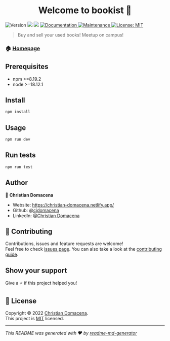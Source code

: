 <h1 align="center">Welcome to bookist 👋</h1>
<p>
  <img alt="Version" src="https://img.shields.io/badge/version-0.1.0-blue.svg?cacheSeconds=2592000" />
  <img src="https://img.shields.io/badge/npm-%3E%3D9.2.0-blue.svg" />
  <img src="https://img.shields.io/badge/node-%3E%3D18.12.1-blue.svg" />
  <a href="https://github.com/cjdomacena/bookist#readme" target="_blank">
    <img alt="Documentation" src="https://img.shields.io/badge/documentation-yes-brightgreen.svg" />
  </a>
  <a href="https://github.com/cjdomacena/bookist/graphs/commit-activity" target="_blank">
    <img alt="Maintenance" src="https://img.shields.io/badge/Maintained%3F-yes-green.svg" />
  </a>
  <a href="https://github.com/cjdomacena/bookist/blob/master/LICENSE" target="_blank">
    <img alt="License: MIT" src="https://img.shields.io/github/license/cjdomacena/bookist" />
  </a>
</p>

> Buy and sell your used books! Meetup on campus!

### 🏠 [Homepage](https://bookist-ochre.vercel.app/)

## Prerequisites

- npm >=8.19.2
- node >=18.12.1

## Install

```sh
npm install
```

## Usage

```sh
npm run dev
```

## Run tests

```sh
npm run test
```

## Author

👤 **Christian Domacena**

- Website: https://christian-domacena.netlify.app/
- Github: [@cjdomacena](https://github.com/cjdomacena)
- LinkedIn: [@Christian Domacena](https://www.linkedin.com/in/christian-domacena-4548231b8/)

## 🤝 Contributing

Contributions, issues and feature requests are welcome!<br />Feel free to check [issues page](https://github.com/cjdomacena/bookist/issues). You can also take a look at the [contributing guide]().

## Show your support

Give a ⭐️ if this project helped you!

## 📝 License

Copyright © 2022 [Christian Domacena](https://github.com/cjdomacena).<br />
This project is [MIT](https://github.com/cjdomacena/bookist/blob/master/LICENSE) licensed.

---

_This README was generated with ❤️ by [readme-md-generator](https://github.com/kefranabg/readme-md-generator)_
